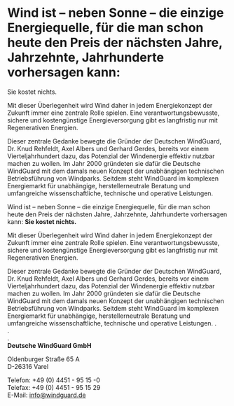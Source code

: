 
# Wind ist – neben Sonne – die einzige Energiequelle, für die man schon heute den Preis der nächsten Jahre, Jahrzehnte, Jahrhunderte vorhersagen kann:
Sie kostet nichts.

Mit dieser Überlegenheit wird Wind daher in jedem Energiekonzept der Zukunft immer eine zentrale Rolle spielen. Eine verantwortungsbewusste, sichere und kostengünstige Energieversorgung gibt es langfristig nur mit Regenerativen Energien.

Dieser zentrale Gedanke  bewegte die Gründer der Deutschen WindGuard, Dr. Knud Rehfeldt, Axel Albers und Gerhard Gerdes, bereits vor einem Vierteljahrhundert dazu, das Potenzial der Windenergie effektiv nutzbar machen zu wollen. Im Jahr 2000 gründeten sie dafür die Deutsche WindGuard mit dem damals neuen Konzept der unabhängigen technischen Betriebsführung von Windparks. Seitdem steht WindGuard im komplexen Energiemarkt für unabhängige, herstellerneutrale Beratung und umfangreiche wissenschaftliche, technische und operative Leistungen.

Wind ist – neben Sonne – die einzige Energiequelle, für die man schon heute den Preis der nächsten Jahre, Jahrzehnte, Jahrhunderte vorhersagen kann:
**Sie kostet nichts.**

Mit dieser Überlegenheit wird Wind daher in jedem Energiekonzept der Zukunft immer eine zentrale Rolle spielen. Eine verantwortungsbewusste, sichere und kostengünstige Energieversorgung gibt es langfristig nur mit Regenerativen Energien.

Dieser zentrale Gedanke  bewegte die Gründer der Deutschen WindGuard, Dr. Knud Rehfeldt, Axel Albers und Gerhard Gerdes, bereits vor einem Vierteljahrhundert dazu, das Potenzial der Windenergie effektiv nutzbar machen zu wollen. Im Jahr 2000 gründeten sie dafür die Deutsche WindGuard mit dem damals neuen Konzept der unabhängigen technischen Betriebsführung von Windparks. Seitdem steht WindGuard im komplexen Energiemarkt für unabhängige, herstellerneutrale Beratung und umfangreiche wissenschaftliche, technische und operative Leistungen.
.\
.\
.\
**Deutsche WindGuard GmbH**

Oldenburger Straße 65 A  
D-26316 Varel

Telefon: +49 (0) 4451 - 95 15 -0  
Telefax: +49 (0) 4451 - 95 15 29  
E-Mail: info@windguard.de
